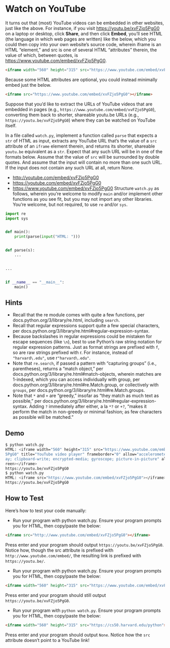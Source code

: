 # Watch on YouTube

It turns out that (most) YouTube videos can be embedded in other websites, just like the above. For instance, if you visit https://youtu.be/xvFZjo5PgG0 on a laptop or desktop, click **Share**, and then click **Embed**, you’ll see HTML (the language in which web pages are written) like the below, which you could then copy into your own website’s source code, wherein iframe is an HTML “element,” and src is one of several HTML “attributes” therein, the value of which, between quotes, is https://www.youtube.com/embed/xvFZjo5PgG0.

```html
<iframe width="560" height="315" src="https://www.youtube.com/embed/xvFZjo5PgG0" title="YouTube video player" frameborder="0" allow="accelerometer; autoplay; clipboard-write; encrypted-media; gyroscope; picture-in-picture" allowfullscreen></iframe>
```

Because some HTML attributes are optional, you could instead minimally embed just the below.

```html
<iframe src="https://www.youtube.com/embed/xvFZjo5PgG0"></iframe>
```

Suppose that you’d like to extract the URLs of YouTube videos that are embedded in pages (e.g., `https://www.youtube.com/embed/xvFZjo5PgG0`), converting them back to shorter, shareable youtu.be URLs (e.g., `https://youtu.be/xvFZjo5PgG0`) where they can be watched on YouTube itself.

In a file called `watch.py`, implement a function called `parse` that expects a `str` of HTML as input, extracts any YouTube URL that’s the value of a `src` attribute of an `iframe` element therein, and returns its shorter, shareable `youtu.be` equivalent as a `str`. Expect that any such URL will be in one of the formats below. Assume that the value of `src` will be surrounded by double quotes. And assume that the input will contain no more than one such URL. If the input does not contain any such URL at all, return None.

- http://youtube.com/embed/xvFZjo5PgG0
- https://youtube.com/embed/xvFZjo5PgG0
- https://www.youtube.com/embed/xvFZjo5PgG0
Structure `watch.py` as follows, wherein you’re welcome to modify `main` and/or implement other functions as you see fit, but you may not import any other libraries. You’re welcome, but not required, to use `re` and/or `sys`.

```python
import re
import sys


def main():
    print(parse(input("HTML: ")))


def parse(s):
    ...


...


if __name__ == "__main__":
    main()
```

## Hints

- Recall that the re module comes with quite a few functions, per docs.python.org/3/library/re.html, including `search`.
- Recall that regular expressions support quite a few special characters, per docs.python.org/3/library/re.html#regular-expression-syntax.
- Because backslashes in regular expressions could be mistaken for escape sequences (like `\n`), best to use Python’s raw string notation for regular expression patterns. Just as format strings are prefixed with `f`, so are raw strings prefixed with r. For instance, instead of `"harvard\.edu"`, use r`"harvard\.edu"`.
- Note that `re.search`, if passed a pattern with “capturing groups” (i.e., parentheses), returns a “match object,” per docs.python.org/3/library/re.html#match-objects, wherein matches are 1-indexed, which you can access individually with group, per docs.python.org/3/library/re.html#re.Match.group, or collectively with `groups`, per docs.python.org/3/library/re.html#re.Match.groups.
- Note that `*` and `+` are “greedy,” insofar as “they match as much text as possible,” per docs.python.org/3/library/re.html#regular-expression-syntax. Adding `?` immediately after either, a la `*?` or `+?`, “makes it perform the match in non-greedy or minimal fashion; as few characters as possible will be matched.”

## Demo

```bash
$ python watch.py                                                               
HTML: <iframe width="560" height="315" src="https://www.youtube.com/embed/xvFZjo
5PgG0" title="YouTube video player" frameborder="0" allow="accelerometer; autopl
ay; clipboard-write; encrypted-media; gyroscope; picture-in-picture" allowfullsc
reen></iframe>                                                                  
https://youtu.be/xvFZjo5PgG0                                                    
$ python watch.py                                                               
HTML: <iframe src="https://www.youtube.com/embed/xvFZjo5PgG0"></iframe>         
https://youtu.be/xvFZjo5PgG0  
```

## How to Test

Here’s how to test your code manually:

- Run your program with python watch.py. Ensure your program prompts you for HTML, then copy/paste the below:

```html
<iframe src="http://www.youtube.com/embed/xvFZjo5PgG0"></iframe>
```

Press enter and your program should output `https://youtu.be/xvFZjo5PgG0`. Notice how, though the src attribute is prefixed with `http://www.youtube.com/embed/`, the resulting link is prefixed with `https://youtu.be/`.

- Run your program with python watch.py. Ensure your program prompts you for HTML, then copy/paste the below:

```html
<iframe width="560" height="315" src="https://www.youtube.com/embed/xvFZjo5PgG0" title="YouTube video player" frameborder="0" allow="accelerometer; autoplay; clipboard-write; encrypted-media; gyroscope; picture-in-picture" allowfullscreen></iframe>
```

Press enter and your program should still output `https://youtu.be/xvFZjo5PgG0`.

- Run your program with `python watch.py`. Ensure your program prompts you for HTML, then copy/paste the below:

```html
<iframe width="560" height="315" src="https://cs50.harvard.edu/python"></iframe>
```

Press enter and your program should output `None`. Notice how the `src` attribute doesn’t point to a YouTube link!